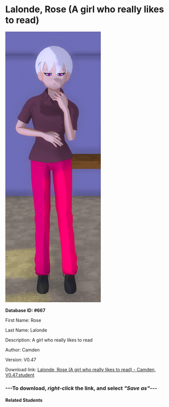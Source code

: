 # Lalonde, Rose (A girl who really likes to read)

<img src="Files/Lalonde, Rose (A girl who really likes to read).png" title="Lalonde, Rose (A girl who really likes to read) - Camden, V0.47">

**Database ID: #667**

First Name: Rose

Last Name: Lalonde

Description: A girl who really likes to read

Author: Camden

Version: V0.47

Download link: <a href="https://raw.githubusercontent.com/Arbiter1223/Daigaku-Gurashi-Custom-Students/master/Students/Files/Lalonde%2C%20Rose%20(A%20girl%20who%20really%20likes%20to%20read)%20-%20Camden%2C%20V0.47.student">Lalonde, Rose (A girl who really likes to read) - Camden, V0.47.student</a>

### ---**To download, _right-click_ the link, and select _"Save as"_**---

#### Related Students

